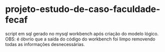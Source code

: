 # projeto-estudo-de-caso-faculdade-fecaf
script em sql gerado no mysql workbench após criação do modelo lógico.
OBS: é óbvrio que a saída do código do workbench foi limpo removendo todas as informações desnecessárias.
